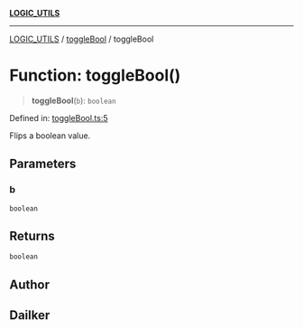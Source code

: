 [**LOGIC_UTILS**](../../README.md)

***

[LOGIC_UTILS](../../README.md) / [toggleBool](../README.md) / toggleBool

# Function: toggleBool()

> **toggleBool**(`b`): `boolean`

Defined in: [toggleBool.ts:5](https://github.com/dailker/everyutil/blob/bf8adc96ac84c1d33f18a4705d529c444472a677/src/logic/toggleBool.ts#L5)

Flips a boolean value.

## Parameters

### b

`boolean`

## Returns

`boolean`

## Author

## Dailker
